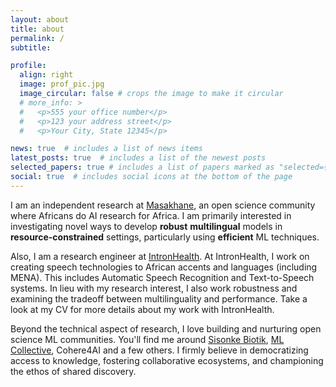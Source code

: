 ```yaml
---
layout: about
title: about
permalink: /
subtitle: 

profile:
  align: right
  image: prof_pic.jpg
  image_circular: false # crops the image to make it circular
  # more_info: >
  #   <p>555 your office number</p>
  #   <p>123 your address street</p>
  #   <p>Your City, State 12345</p>

news: true  # includes a list of news items
latest_posts: true  # includes a list of the newest posts
selected_papers: true # includes a list of papers marked as "selected={true}"
social: true  # includes social icons at the bottom of the page
---
```


I am an independent research at [Masakhane](https://www.masakhane.io/), an open science community where Africans do AI research for Africa. I am primarily interested in investigating novel ways to develop **robust** **multilingual** models in **resource-constrained** settings, particularly  using **efficient** ML techniques. 

Also, I am a research engineer at [IntronHealth](https://www.intron.io/). At IntronHealth, I work on creating  speech technologies to African  accents and languages (including MENA). This includes Automatic Speech Recognition and Text-to-Speech systems. In lieu with my research interest, I also work robustness and examining the tradeoff between multilinguality and performance. Take a look at my CV for more details about my work with IntronHealth.

Beyond the technical aspect of research, I love building and nurturing open science ML communities. You'll find me around [Sisonke Biotik](https://www.sisonkebiotik.africa/), [ML Collective](https://mlcollective.org/), Cohere4AI and a few others. I firmly believe in democratizing access to knowledge, fostering collaborative ecosystems, and championing the ethos of shared discovery. 